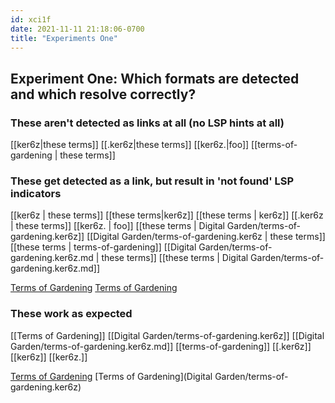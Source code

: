 ```yaml
---
id: xci1f
date: 2021-11-11 21:18:06-0700
title: "Experiments One"
---
```


## Experiment One: Which formats are detected and which resolve correctly?

### These aren't detected as links at all (no LSP hints at all)

[[ker6z|these terms]]
[[.ker6z|these terms]]
[[ker6z.|foo]]
[[terms-of-gardening | these terms]]

### These get detected as a link, but result in 'not found' LSP indicators

[[ker6z | these terms]]
[[these terms|ker6z]]
[[these terms | ker6z]]
[[.ker6z | these terms]]
[[ker6z. | foo]]
[[these terms | Digital Garden/terms-of-gardening.ker6z]]
[[Digital Garden/terms-of-gardening.ker6z | these terms]]
[[these terms | terms-of-gardening]]
[[Digital Garden/terms-of-gardening.ker6z.md | these terms]]
[[these terms | Digital Garden/terms-of-gardening.ker6z.md]]

[Terms of Gardening](terms-of-gardening.ker6z)
[Terms of Gardening](ker6z)

### These work as expected

[[Terms of Gardening]]
[[Digital Garden/terms-of-gardening.ker6z]]
[[Digital Garden/terms-of-gardening.ker6z.md]]
[[terms-of-gardening]]
[[.ker6z]]
[[ker6z]]
[[ker6z.]]

[Terms of Gardening](Digital%20Garden/terms-of-gardening.ker6z)
[Terms of Gardening](Digital Garden/terms-of-gardening.ker6z)
